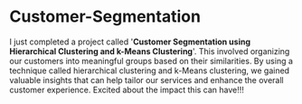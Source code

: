 # Customer-Segmentation
I just completed a project called '**Customer Segmentation using Hierarchical Clustering and k-Means Clustering**'. This involved organizing our customers into meaningful groups based on their similarities. By using a technique called hierarchical clustering and k-Means clustering, we gained valuable insights that can help tailor our services and enhance the overall customer experience. Excited about the impact this can have!!!
